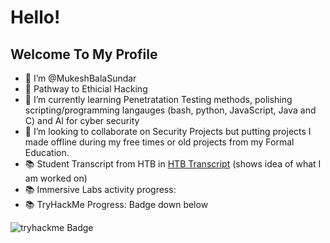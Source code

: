 # Hello!
## Welcome To My Profile

- 👋 I’m @MukeshBalaSundar
- 👀 Pathway to Ethicial Hacking
- 🌱 I’m currently learning Penetratation Testing methods, polishing scripting/programming langauges (bash, python, JavaScript, Java and C) and AI for cyber security
- 💞️ I’m looking to collaborate on Security Projects but putting projects I made offline during my free times or old projects from my Formal Education.
- 📚 Student Transcript from HTB in [HTB Transcript](https://github.com/MukeshBalaSundar/MukeshBalaSundar/blob/main/Activity-Report-3.pdf) (shows idea of what I am worked on)
- 📚 Immersive Labs activity progress:
- 📚 TryHackMe Progress: Badge down below
<!-- - 📫 How to reach me: Discord;- Zion#7753 (Will take some time to Respond!) -->
![tryhackme Badge](https://tryhackme-badges.s3.amazonaws.com/Mkb.snd.png)

<!---
MukeshBalaSundar/MukeshBalaSundar is a ✨ special ✨ repository because its `README.md` (this file) appears on your GitHub profile.
You can click the Preview link to take a look at your changes.
--->
